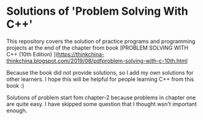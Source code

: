 # Solutions of 'Problem Solving With C++'
This repository covers the solution of practice programs and programming projects at the end of the chapter from book [PROBLEM SOLVING WITH C++ (10th Edition) ](https://thinkchina-thinkchina.blogspot.com/2019/08/pdfproblem-solving-with-c-10th.html

Because the book did not provide solutions, so I add my own solutions for other learners.
I hope this will be helpful for people learning C++ from this book :)

Solutions of problem start fom chapter-2 because problems in chapter one are quite easy. I have skipped some question that I thought wsn't important enough.

